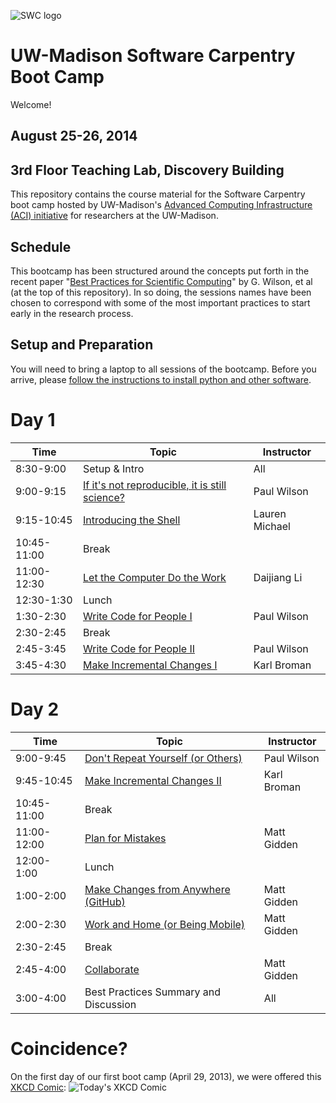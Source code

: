 ![SWC logo](http://software-carpentry.org/img/software-carpentry-banner.png)

UW-Madison Software Carpentry Boot Camp
=======================================
Welcome!

August 25-26, 2014
-------------------

3rd Floor Teaching Lab, Discovery Building
------------------

This repository contains the course material for the Software
Carpentry boot camp hosted by UW-Madison's 
[Advanced Computing Infrastructure (ACI) initiative](https://aci.wisc.edu) for researchers at the UW-Madison.

Schedule
-----------

This bootcamp has been structured around the concepts put forth in the
recent paper "[Best Practices for Scientific Computing](http://www.plosbiology.org/article/info%3Adoi%2F10.1371%2Fjournal.pbio.1001745)" by G. Wilson,
et al (at the top of this repository). In so doing, the sessions names 
have been chosen to correspond
with some of the most important practices to start early in the research process.

Setup and Preparation
-----------

You will need to bring a laptop to all sessions of the bootcamp.
Before you arrive, please
[follow the instructions to install python and other software](setup/README.md).

Day 1
=======

| Time         | Topic                                   | Instructor   |
| ------------ | --------------------------------------- |--------------|
| 8:30-9:00    | Setup & Intro                           |   All        |
| 9:00-9:15    | [If it's not reproducible, it is still science?](https://github.com/UW-Madison-ACI/boot-camps/blob/2014-08-04-Davidson/BestPractices.pdf?raw=true) | Paul Wilson |
| 9:15-10:45   | [Introducing the Shell](shell/Readme.md)| Lauren Michael |
| 10:45-11:00  | Break                                   |              |
| 11:00-12:30  | [Let the Computer Do the Work](shell/automation/Readme.md) | Daijiang Li |
| 12:30-1:30   | Lunch                                   |              |
| 1:30-2:30    | [Write Code for People I](python/best_practice/Readme.md) | Paul Wilson |
| 2:30-2:45    | Break                                   |              |
| 2:45-3:45    | [Write Code for People II](python/best_practice/Readme.md) | Paul Wilson |
| 3:45-4:30    | [Make Incremental Changes I](version-control/git/local/Readme.md) | Karl Broman |

Day 2
=======

| Time         | Topic                                   | Instructor   |
| ------------ | --------------------------------------- |--------------|
| 9:00-9:45    | [Don't Repeat Yourself (or Others)](python/best_practice/dont_repeat_yourself.md) | Paul Wilson  |
| 9:45-10:45   | [Make Incremental Changes II](version-control/git/local/Revert_and_branch.md) | Karl Broman  |
| 10:45-11:00  | Break					 | 		|
| 11:00-12:00  | [Plan for Mistakes](python/testing/Readme.md) | Matt Gidden |
| 12:00- 1:00  | Lunch					 |		|
| 1:00-2:00    | [Make Changes from Anywhere (GitHub)](version-control/git/github/Readme.md) | Matt Gidden |
| 2:00-2:30    | [Work and Home (or Being Mobile)](version-control/git/mobility/Readme.md) | Matt Gidden |
| 2:30-2:45    | Break                                   |      	|
| 2:45-4:00    | [Collaborate](version-control/git/collaborate/Readme.md) | Matt Gidden |
| 3:00-4:00    | Best Practices Summary and Discussion	 |   All	|

Coincidence?
============

On the first day of our first boot camp (April 29, 2013), we were offered this [XKCD Comic](http://xkcd.com/1205/):
![Today's XKCD Comic](http://imgs.xkcd.com/comics/is_it_worth_the_time.png)

